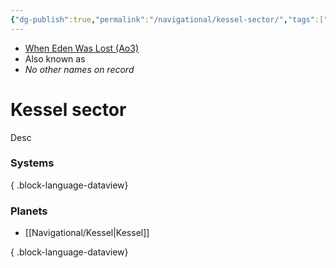 ```yaml
---
{"dg-publish":true,"permalink":"/navigational/kessel-sector/","tags":["map","sector","unfinished"]}
---
```


- [When Eden Was Lost (Ao3)](https://archiveofourown.org/works/19334440/chapters/45992584)
- Also known as 
- *No other names on record*
# Kessel sector

Desc

### Systems

{ .block-language-dataview}
### Planets
- [[Navigational/Kessel\|Kessel]]

{ .block-language-dataview}